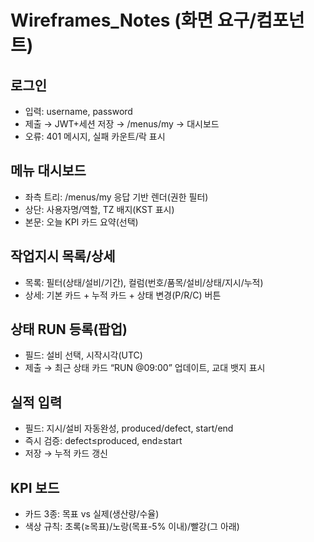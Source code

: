 # Wireframes_Notes (화면 요구/컴포넌트)

## 로그인
- 입력: username, password
- 제출 → JWT+세션 저장 → /menus/my → 대시보드
- 오류: 401 메시지, 실패 카운트/락 표시

## 메뉴 대시보드
- 좌측 트리: /menus/my 응답 기반 렌더(권한 필터)
- 상단: 사용자명/역할, TZ 배지(KST 표시)
- 본문: 오늘 KPI 카드 요약(선택)

## 작업지시 목록/상세
- 목록: 필터(상태/설비/기간), 컬럼(번호/품목/설비/상태/지시/누적)
- 상세: 기본 카드 + 누적 카드 + 상태 변경(P/R/C) 버튼

## 상태 RUN 등록(팝업)
- 필드: 설비 선택, 시작시각(UTC)
- 제출 → 최근 상태 카드 “RUN @09:00” 업데이트, 교대 뱃지 표시

## 실적 입력
- 필드: 지시/설비 자동완성, produced/defect, start/end
- 즉시 검증: defect≤produced, end≥start
- 저장 → 누적 카드 갱신

## KPI 보드
- 카드 3종: 목표 vs 실제(생산량/수율)
- 색상 규칙: 초록(≥목표)/노랑(목표-5% 이내)/빨강(그 아래)
